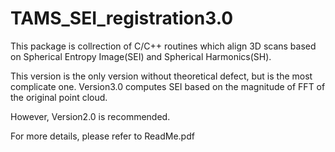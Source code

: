 # TAMS_SEI_registration3.0

This package is collrection of C/C++ routines which align 3D scans based
on Spherical Entropy Image(SEI) and Spherical Harmonics(SH).

This version is the only version without theoretical defect,
but is the most complicate one. Version3.0 computes SEI 
based on the magnitude of FFT of the original point cloud.

However, Version2.0 is recommended.

For more details, please refer to ReadMe.pdf

